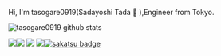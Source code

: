 Hi, I'm tasogare0919(Sadayoshi Tada :tada: ),Engineer from Tokyo.

![tasogare0919 github stats](https://github-readme-stats.vercel.app/api?username=tasogare0919)

[<img src="https://img.shields.io/badge/twitter-%231DA1F2.svg?&style=for-the-badge&logo=twitter&logoColor=white" />](https://twitter.com/tada_infra)[<img src="https://img.shields.io/badge/linkedin-%230077B5.svg?&style=for-the-badge&logo=linkedin&logoColor=white" />](https://www.linkedin.com/in/sadayoshi-tada-51530145/) [<img src = "https://img.shields.io/badge/instagram-%23E4405F.svg?&style=for-the-badge&logo=instagram&logoColor=white">](https://www.instagram.com/tady0919/) [<img src = "https://img.shields.io/badge/facebook-%231877F2.svg?&style=for-the-badge&logo=facebook&logoColor=white">](https://www.facebook.com/tada.sadayoshi)[![sakatsu badge](https://img.shields.io/endpoint.svg?url=https://saunadge-gjqqouyuca-an.a.run.app/api/v1/badge/41801&style=flat-square)](https://sauna-ikitai.com/saunners/41801)
